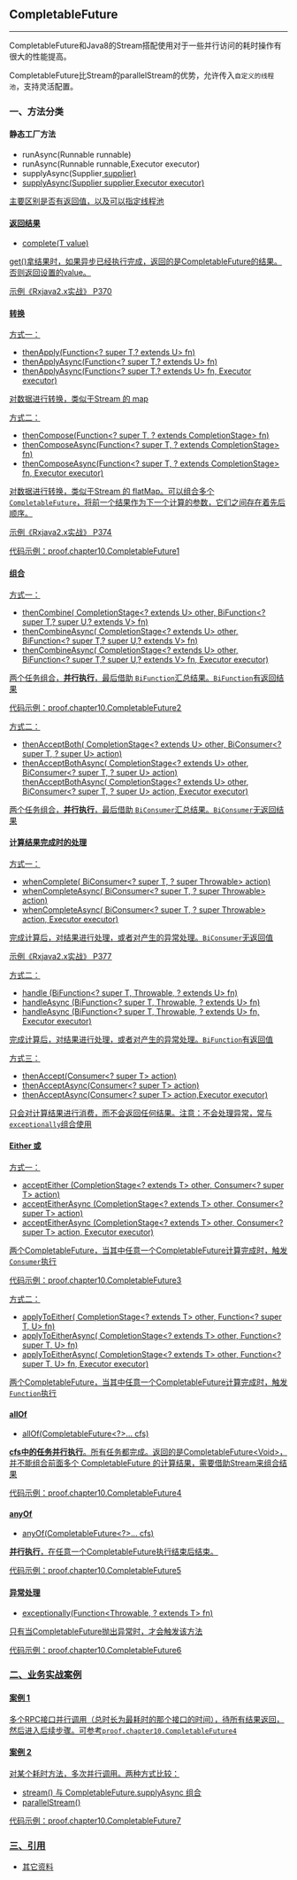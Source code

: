 ## CompletableFuture
------

CompletableFuture和Java8的Stream搭配使用对于一些并行访问的耗时操作有很大的性能提高。

CompletableFuture比Stream的parallelStream的优势，允许传入`自定义的线程池`，支持灵活配置。

### 一、方法分类


#### 静态工厂方法

 * runAsync(Runnable runnable)
 * runAsync(Runnable runnable,Executor executor)
 * supplyAsync(Supplier<U> supplier)
 * supplyAsync(Supplier<U> supplier,Executor executor)
 
 主要区别是否有返回值，以及可以指定线程池
 
 
#### 返回结果

*  complete(T value)

get()拿结果时，如果异步已经执行完成，返回的是CompletableFuture的结果。否则返回设置的value。

示例《Rxjava2.x实战》 P370

#### 转换

方式一：

* thenApply(Function<? super T,? extends U> fn)
* thenApplyAsync(Function<? super T,? extends U> fn)
* thenApplyAsync(Function<? super T,? extends U> fn, Executor executor)

对数据进行转换，类似于Stream 的 map

方式二：

* thenCompose(Function<? super T, ? extends CompletionStage<U>> fn)
* thenComposeAsync(Function<? super T, ? extends CompletionStage<U>> fn)
* thenComposeAsync(Function<? super T, ? extends CompletionStage<U>> fn,
         Executor executor)
         
对数据进行转换，类似于Stream 的 flatMap。可以组合多个`CompletableFuture`，将前一个结果作为下一个计算的参数，它们之间存在着先后顺序。

示例《Rxjava2.x实战》 P374

代码示例：proof.chapter10.CompletableFuture1

#### 组合

方式一：

* thenCombine(
        CompletionStage<? extends U> other,
        BiFunction<? super T,? super U,? extends V> fn)
* thenCombineAsync(
        CompletionStage<? extends U> other,
        BiFunction<? super T,? super U,? extends V> fn)
* thenCombineAsync(
        CompletionStage<? extends U> other,
        BiFunction<? super T,? super U,? extends V> fn, Executor executor)      
        
两个任务组合，**并行执行**，最后借助 `BiFunction`汇总结果。`BiFunction`有返回结果
   
代码示例：proof.chapter10.CompletableFuture2

方式二：

* thenAcceptBoth(
        CompletionStage<? extends U> other,
        BiConsumer<? super T, ? super U> action) 
* thenAcceptBothAsync(
        CompletionStage<? extends U> other,
        BiConsumer<? super T, ? super U> action)       
thenAcceptBothAsync(
        CompletionStage<? extends U> other,
        BiConsumer<? super T, ? super U> action, Executor executor)
    
两个任务组合，**并行执行**，最后借助 `BiConsumer`汇总结果。`BiConsumer`无返回结果    


#### 计算结果完成时的处理

方式一：

* whenComplete(
        BiConsumer<? super T, ? super Throwable> action)
* whenCompleteAsync(
        BiConsumer<? super T, ? super Throwable> action)
* whenCompleteAsync(
        BiConsumer<? super T, ? super Throwable> action, Executor executor)

完成计算后，对结果进行处理，或者对产生的异常处理。`BiConsumer`无返回值

示例《Rxjava2.x实战》 P377

方式二：

* handle
        (BiFunction<? super T, Throwable, ? extends U> fn)     
* handleAsync
        (BiFunction<? super T, Throwable, ? extends U> fn)
* handleAsync
        (BiFunction<? super T, Throwable, ? extends U> fn,
         Executor executor)        
        
 完成计算后，对结果进行处理，或者对产生的异常处理。`BiFunction`有返回值       

方式三：

* thenAccept(Consumer<? super T> action)
* thenAcceptAsync(Consumer<? super T> action)
* thenAcceptAsync(Consumer<? super T> action,Executor executor)     
       
只会对计算结果进行消费，而不会返回任何结果。注意：不会处理异常，常与`exceptionally`组合使用

#### Either 或

方式一：

* acceptEither
        (CompletionStage<? extends T> other,
         Consumer<? super T> action)
* acceptEitherAsync
        (CompletionStage<? extends T> other,
         Consumer<? super T> action)         
* acceptEitherAsync
        (CompletionStage<? extends T> other,
         Consumer<? super T> action,
         Executor executor)

两个CompletableFuture，当其中任意一个CompletableFuture计算完成时，触发`Consumer`执行

代码示例：proof.chapter10.CompletableFuture3

方式二：

* applyToEither(
        CompletionStage<? extends T> other, Function<? super T, U> fn)
* applyToEitherAsync(
        CompletionStage<? extends T> other, Function<? super T, U> fn)        
* applyToEitherAsync(
        CompletionStage<? extends T> other, Function<? super T, U> fn,
        Executor executor)

两个CompletableFuture，当其中任意一个CompletableFuture计算完成时，触发`Function`执行


#### allOf

* allOf(CompletableFuture<?>... cfs) 

**cfs中的任务并行执行**。所有任务都完成。返回的是CompletableFuture\<Void>，并不能组合前面多个 CompletableFuture 的计算结果，需要借助Stream来组合结果

代码示例：proof.chapter10.CompletableFuture4

#### anyOf

*  anyOf(CompletableFuture<?>... cfs)

**并行执行**，在任意一个CompletableFuture执行结束后结束。

代码示例：proof.chapter10.CompletableFuture5

#### 异常处理

*  exceptionally(Function<Throwable, ? extends T> fn)

只有当CompletableFuture抛出异常时，才会触发该方法

代码示例：proof.chapter10.CompletableFuture6


### 二、业务实战案例

#### 案例 1

多个RPC接口并行调用（总时长为最耗时的那个接口的时间），待所有结果返回，然后进入后续步骤。可参考`proof.chapter10.CompletableFuture4`

#### 案例 2

对某个耗时方法，多次并行调用。两种方式比较：

* stream() 与 CompletableFuture.supplyAsync 组合
* parallelStream()

代码示例：proof.chapter10.CompletableFuture7

### 三、引用

* [其它资料](12.md)
